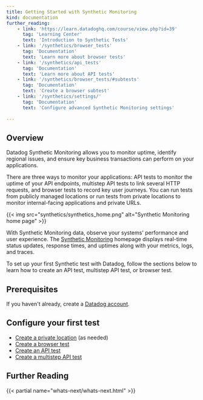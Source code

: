 ```yaml
---
title: Getting Started with Synthetic Monitoring
kind: documentation
further_reading:
    - link: 'https://learn.datadoghq.com/course/view.php?id=39'
      tag: 'Learning Center'
      text: 'Introduction to Synthetic Tests'
    - link: '/synthetics/browser_tests'
      tag: 'Documentation'
      text: 'Learn more about browser tests'
    - link: '/synthetics/api_tests'
      tag: 'Documentation'
      text: 'Learn more about API tests'
    - link: '/synthetics/browser_tests/#subtests'
      tag: 'Documentation'
      text: 'Create a browser subtest'
    - link: '/synthetics/settings/'
      tag: 'Documentation'
      text: 'Configure advanced Synthetic Monitoring settings'
      
---
```


## Overview

Datadog Synthetic Monitoring allows you to monitor uptime, identify regional issues, and ensure key business transactions can perform on your applications.

There are three ways to monitor your applications: API tests to monitor the uptime of your API endpoints, multistep API tests to link several HTTP requests, and browser tests to record key user journeys. You can run tests from publicly managed locations or run tests from private locations to monitor internal-facing applications and private URLs. 

{{< img src="synthetics/synthetics_home.png" alt="Synthetic Monitoring home page" >}}

With Synthetic Monitoring data, observe your systems' performance and user experience. The [Synthetic Monitoring][1] homepage displays real-time status updates, response times, and uptimes along with your metrics, logs, and traces.

To set up your first Synthetic test with Datadog, follow the sections below to learn how to create an API test, multistep API test, or browser test. 

## Prerequisites

If you haven't already, create a [Datadog account][2].

## Configure your first test

- [Create a private location][3] (as needed)
- [Create a browser test][4]
- [Create an API test][5]
- [Create a multistep API test][5]

## Further Reading

{{< partial name="whats-next/whats-next.html" >}}

[1]: https://app.datadoghq.com/synthetics/list
[2]: https://www.datadoghq.com/
[3]: /getting_started/synthetics/private_location/
[4]: /getting_started/synthetics/browser_test/
[5]: /getting_started/synthetics/api_test/
